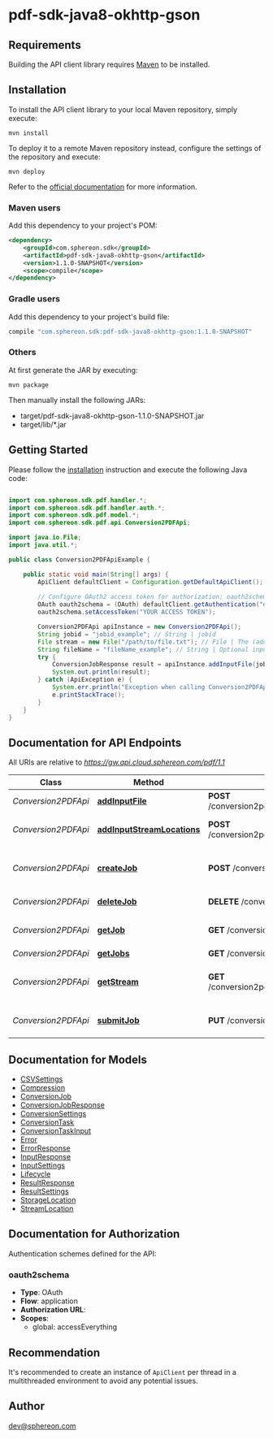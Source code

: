 # pdf-sdk-java8-okhttp-gson

## Requirements

Building the API client library requires [Maven](https://maven.apache.org/) to be installed.

## Installation

To install the API client library to your local Maven repository, simply execute:

```shell
mvn install
```

To deploy it to a remote Maven repository instead, configure the settings of the repository and execute:

```shell
mvn deploy
```

Refer to the [official documentation](https://maven.apache.org/plugins/maven-deploy-plugin/usage.html) for more information.

### Maven users

Add this dependency to your project's POM:

```xml
<dependency>
    <groupId>com.sphereon.sdk</groupId>
    <artifactId>pdf-sdk-java8-okhttp-gson</artifactId>
    <version>1.1.0-SNAPSHOT</version>
    <scope>compile</scope>
</dependency>
```

### Gradle users

Add this dependency to your project's build file:

```groovy
compile "com.sphereon.sdk:pdf-sdk-java8-okhttp-gson:1.1.0-SNAPSHOT"
```

### Others

At first generate the JAR by executing:

    mvn package

Then manually install the following JARs:

* target/pdf-sdk-java8-okhttp-gson-1.1.0-SNAPSHOT.jar
* target/lib/*.jar

## Getting Started

Please follow the [installation](#installation) instruction and execute the following Java code:

```java

import com.sphereon.sdk.pdf.handler.*;
import com.sphereon.sdk.pdf.handler.auth.*;
import com.sphereon.sdk.pdf.model.*;
import com.sphereon.sdk.pdf.api.Conversion2PDFApi;

import java.io.File;
import java.util.*;

public class Conversion2PDFApiExample {

    public static void main(String[] args) {
        ApiClient defaultClient = Configuration.getDefaultApiClient();
        
        // Configure OAuth2 access token for authorization: oauth2schema
        OAuth oauth2schema = (OAuth) defaultClient.getAuthentication("oauth2schema");
        oauth2schema.setAccessToken("YOUR ACCESS TOKEN");

        Conversion2PDFApi apiInstance = new Conversion2PDFApi();
        String jobid = "jobid_example"; // String | jobid
        File stream = new File("/path/to/file.txt"); // File | The (additional) binary image or PDF (file/inputstream) to convert to PDF
        String fileName = "fileName_example"; // String | Optional input file name.
        try {
            ConversionJobResponse result = apiInstance.addInputFile(jobid, stream, fileName);
            System.out.println(result);
        } catch (ApiException e) {
            System.err.println("Exception when calling Conversion2PDFApi#addInputFile");
            e.printStackTrace();
        }
    }
}

```

## Documentation for API Endpoints

All URIs are relative to *https://gw.api.cloud.sphereon.com/pdf/1.1*

Class | Method | HTTP request | Description
------------ | ------------- | ------------- | -------------
*Conversion2PDFApi* | [**addInputFile**](docs/Conversion2PDFApi.md#addInputFile) | **POST** /conversion2pdf/jobs/{jobid}/streams/multipart | Upload a file
*Conversion2PDFApi* | [**addInputStreamLocations**](docs/Conversion2PDFApi.md#addInputStreamLocations) | **POST** /conversion2pdf/jobs/{jobid}/streams/location | Add Input Stream Location(s)
*Conversion2PDFApi* | [**createJob**](docs/Conversion2PDFApi.md#createJob) | **POST** /conversion2pdf/jobs | Create a PDF conversion job
*Conversion2PDFApi* | [**deleteJob**](docs/Conversion2PDFApi.md#deleteJob) | **DELETE** /conversion2pdf/jobs/{jobid} | Delete a job manually
*Conversion2PDFApi* | [**getJob**](docs/Conversion2PDFApi.md#getJob) | **GET** /conversion2pdf/jobs/{jobid} | Job definition and state
*Conversion2PDFApi* | [**getJobs**](docs/Conversion2PDFApi.md#getJobs) | **GET** /conversion2pdf/jobs | Get all jobs
*Conversion2PDFApi* | [**getStream**](docs/Conversion2PDFApi.md#getStream) | **GET** /conversion2pdf/jobs/{jobid}/streams/result | Get the current result stream
*Conversion2PDFApi* | [**submitJob**](docs/Conversion2PDFApi.md#submitJob) | **PUT** /conversion2pdf/jobs/{jobid} | Submit PDF job for processing


## Documentation for Models

 - [CSVSettings](docs/CSVSettings.md)
 - [Compression](docs/Compression.md)
 - [ConversionJob](docs/ConversionJob.md)
 - [ConversionJobResponse](docs/ConversionJobResponse.md)
 - [ConversionSettings](docs/ConversionSettings.md)
 - [ConversionTask](docs/ConversionTask.md)
 - [ConversionTaskInput](docs/ConversionTaskInput.md)
 - [Error](docs/Error.md)
 - [ErrorResponse](docs/ErrorResponse.md)
 - [InputResponse](docs/InputResponse.md)
 - [InputSettings](docs/InputSettings.md)
 - [Lifecycle](docs/Lifecycle.md)
 - [ResultResponse](docs/ResultResponse.md)
 - [ResultSettings](docs/ResultSettings.md)
 - [StorageLocation](docs/StorageLocation.md)
 - [StreamLocation](docs/StreamLocation.md)


## Documentation for Authorization

Authentication schemes defined for the API:
### oauth2schema

- **Type**: OAuth
- **Flow**: application
- **Authorization URL**: 
- **Scopes**: 
  - global: accessEverything


## Recommendation

It's recommended to create an instance of `ApiClient` per thread in a multithreaded environment to avoid any potential issues.

## Author

dev@sphereon.com

